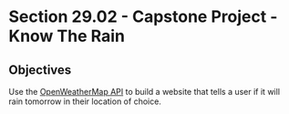 # Section 29.02 - Capstone Project - Know The Rain

## Objectives

Use the [OpenWeatherMap API](https://openweathermap.org/api/one-call-3) to build a website that tells a user if it will rain tomorrow in their location of choice.
